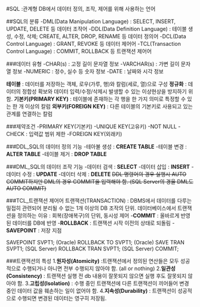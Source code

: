 #SQL
:관계형 DB에서 데이터 정의, 조작, 제어를 위해 사용하는 언어

##SQL의 분류
-DML(Data Manipulation Language) : SELECT, INSERT, UPDATE, DELETE 등 데이터 조작어
-DDL(Data Definition Language) : 테이블 생성, 수정, 삭제; CREATE, ALTER, DROP, RENAME 등 데이터 정의어
-DCL(Data Control Language) : GRANT, REVOKE 등 데이터 제어어
-TCL(Transaction Control Language) : COMMIT, ROLLBACK 등 트랜잭션 제어어

###데이터 유형
-CHAR(s) : 고정 길이 문자열 정보
-VARCHAR(s) : 가변 길이 문자열 정보
-NUMERIC : 정수, 실수 등 숫자 정보
-DATE : 날짜와 시각 정보

**테이블** : 데이터를 저장하는 객체, 로우(가루, 행)와 칼럼(세로, 열)으로 구성
**정규화** : 데이터의 정합성 확보와 데이터 입력/수정/삭제시 발생할 수 있는 이상현상을 방지하기 위함.
**기본키(PRIMARY KEY)** : 테이블에 존재하는 각 행을 한 가지 의미로 특정할 수 있는 한 개 이상의 칼럼
**외부키(FOREIGN KEY)** : 다른 테이블의 기본키로 사용되고 있는 관계를 연결하는 칼럼


###제약조건
-PRIMARY KEY(기본키)
-UNIQUE KEY(고유키)
-NOT NULL
-CHECK : 입력값 범위 제한
-FOREIGN KEY(외래키)

###DDL_SQL의 데이터 정의 기능
-테아불 생성 : **CREATE TABLE**
-테이블 변경 : **ALTER TABLE**
-테이블 제거 : **DROP TABLE**

###DML_SQL의 데이터 조작 기능
-데이터 검색 : **SELECT**
-데이터 삽입 : **INSERT**
-데이터 수정 : **UPDATE**
-데이터 삭제 : **DELETE**
~~DDL 명령어의 경우 실행시 AUTO COMMIT하지만 DML의 경우 COMMIT을 입력해야 함. (SQL Server의 경울 DML도 AUTO COMMIT)~~

###TCL_트랜잭션 제어어
트랜잭션(TRANSACTION) : DBMS에서 데이터를 다루는 밀접히 관련되어 분리될 수 없는 1개 이상의 DB 조작의 단위.
데이터베이스에서 트랜잭션을 정의하는 이유 : 회복(장애복구)의 단위, 동시성 제어
-**COMMIT** : 올바르게 반영된 데이터를 DB에 반영
-**ROLLBACK** : 트랜잭션 시작 이전의 상태로 되돌림
-**SAVEPOINT** : 저장 지점

SAVEPOINT SVPT1; (Oracle)
ROLLBACK TO SVPT1; (Oracle)
SAVE TRAN SVPT1; (SQL Server)
ROLLBACK TRAN SVPT1; (SQL Server)
COMMIT;

###트랜잭션의 특성
1.**원자성(Atomicity)** :트랜잭션에서 정의된 연산들은 모두 성공적으로 수행되거나 아니면 전부 수행되지 않아야 함. (all or nothing)
2.**일관성(Consistency)** : 트랜잭션 실행 전 db 내용이 잘못되지 않으면 실행 후도 잘못되지 않아야 함.
3.**고립성(Isolation)** : 수행 중인 트랜잭션에 다른 트랜잭션이 끼어들어 변경 중인 데이터 값을 훼손하는 일이 없어야 함.
4.**지속성(Durability)** : 트랜잭션이 성공적으로 수행되면 변경된 데이터는 영구히 저장됨.
